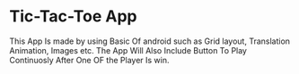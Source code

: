 # Tic-Tac-Toe App
This App Is made by using Basic Of android such as Grid layout, Translation Animation, Images etc. The App Will Also Include  Button To Play Continuosly  After One OF the Player Is win.
